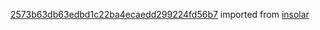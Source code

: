 [2573b63db63edbd1c22ba4ecaedd299224fd56b7](https://github.com/insolar/insolar/commit/2573b63db63edbd1c22ba4ecaedd299224fd56b7) imported from [insolar](https://github.com/insolar/insolar)
